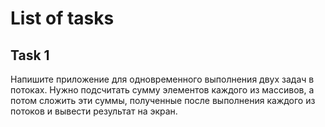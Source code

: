 ﻿# List of tasks

## Task 1

Напишите приложение для одновременного выполнения двух задач в потоках.
Нужно подсчитать сумму элементов каждого из массивов, а потом сложить эти суммы,
полученные после выполнения каждого из потоков и вывести результат на экран.
